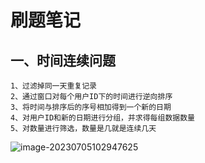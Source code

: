 # 刷题笔记

## 一、时间连续问题

```
1、过滤掉同一天重复记录
2、通过窗口对每个用户ID下的时间进行逆向排序
3、将时间与排序后的序号相加得到一个新的日期
4、对用户ID和新的日期进行分组，并求得每组数据数量
5、对数量进行筛选，数量是几就是连续几天
```

![image-20230705102947625](C:\Users\liwei\AppData\Roaming\Typora\typora-user-images\image-20230705102947625.png)